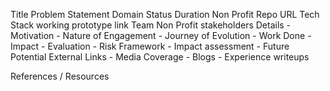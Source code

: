 Title
Problem Statement
Domain
Status
Duration
Non Profit
Repo URL
Tech Stack
working prototype link
Team
Non Profit stakeholders
Details
	- Motivation
	- Nature of Engagement
	- Journey of Evolution
	- Work Done
	- Impact
	- Evaluation 
		- Risk Framework
		- Impact assessment 
	- Future Potential
External Links
	- Media Coverage
	- Blogs
	- Experience writeups

References / Resources
